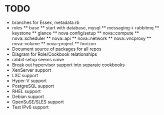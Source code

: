 # TODO #
* branches for Essex, metadata.rb
* roles
** base
** start with database, mysql
** messaging-> rabbitmq
** keystone
** glance
** nova config/setup
** nova::compute
** nova::scheduler
** nova::api
** nova::network
** nova::vncproxy
** nova::volume
** nova::project
** horizon
* Document source of packages for all repos
* Diagram for Role/Cookbook relationships
* rabbit setup seems naive
* Break out hypervisor support into separate cookbooks
* XenServer support
* LXC support
* Hyper-V support
* PostgreSQL support
* RHEL support
* Debian support
* OpenSuSE/SLES support
* Test IPv6 support
